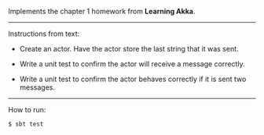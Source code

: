Implements the chapter 1 homework from **Learning Akka**.

***
Instructions from text:

* Create an actor.  Have the actor store the last string that it was sent.

* Write a unit test to confirm the actor will receive a message correctly.

* Write a unit test to confirm the actor behaves correctly if it is sent two messages.

***

How to run:

`$ sbt test`
